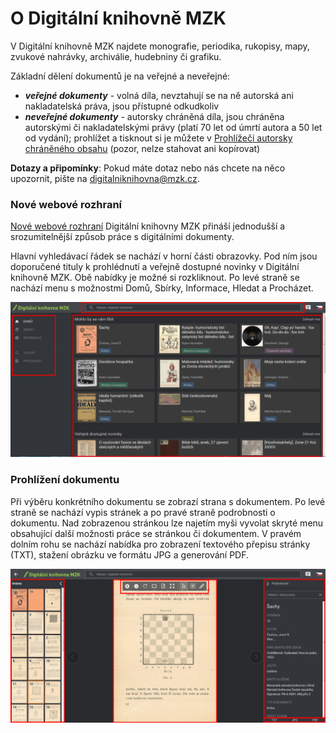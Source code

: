 # O Digitální knihovně MZK

V Digitální knihovně MZK najdete monografie, periodika, rukopisy, mapy, zvukové nahrávky, archiválie, hudebniny či grafiku.

Základní dělení dokumentů je na veřejné a neveřejné:

* __*veřejné dokumenty*__ - volná díla, nevztahují se na ně autorská ani nakladatelská práva, jsou přístupné odkudkoliv
* __*neveřejné dokumenty*__ - autorsky chráněná díla, jsou chráněna autorskými či nakladatelskými právy (platí 70 let od úmrtí autora a 50 let od vydání); prohlížet a tisknout si je můžete v [Prohlížeči autorsky chráněného obsahu](/cs/digitalni-knihovna) (pozor, nelze stahovat ani kopírovat)

**Dotazy a připomínky**: Pokud máte dotaz nebo nás chcete na něco upozornit, pište na [digitalniknihovna@mzk.cz](digitalniknihovna@mzk.cz).

### Nové webové rozhraní
<a class="external" href="http://digitalniknihovna.mzk.cz/" target="_blank">Nové webové rozhraní</a> Digitální knihovny MZK přináší jednodušší a srozumitelnější způsob práce s digitálními dokumenty. 

Hlavní vyhledávací řádek se nachází v horní části obrazovky. Pod ním jsou doporučené tituly k prohlédnutí a veřejně dostupné novinky v Digitální knihovně MZK. Obě nabídky je možné si rozkliknout. Po levé straně se nachází menu s možnostmi Domů, Sbírky, Informace, Hledat a Procházet. 

![](/images/help/jakHledat/digitalniknihovna.png)

### Prohlížení dokumentu
Při výběru konkrétního dokumentu se zobrazí strana s dokumentem. Po levé straně se nachází vypis stránek a po pravé straně podrobnosti o dokumentu. Nad zobrazenou stránkou lze najetím myši vyvolat skryté menu obsahující další možnosti práce se stránkou či dokumentem. V pravém dolním rohu se nachází nabídka pro zobrazení textového přepisu stránky (TXT), stažení obrázku ve formátu JPG a generování PDF.  

![](/images/help/jakHledat/prohlizeniKnihy.png)
